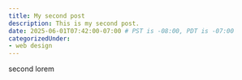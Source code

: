 ```yaml
---
title: My second post
description: This is my second post.
date: 2025-06-01T07:42:00-07:00 # PST is -08:00, PDT is -07:00
categorizedUnder:
- web design
---
```


second lorem
